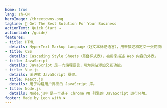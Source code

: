 ```yaml
---
home: true
lang: zh-CN
heroImage: /threetowns.png
tagline: 🎯 Get The Best Solution For Your Business
actionText: Quick Start →
actionLink: /guide/
features:
- title: HTML
  details: HyperText Markup Language（超文本标记语言），用来描述和定义一张网页的内容。
- title: CSS
  details: Cascading Style Sheets（层叠样式表），被用来描述 Web 内容的外表。
- title: JavaScript
  details: JavaScript 是一门编程语言，可为网站添加交互功能。
- title: Vue.js
  details: 渐进式 JavaScript 框架。
- title: React.js
  details: 用于构建用户界面的 JavaScript 库。
- title: Node.js
  details: Node.js® 是一个基于 Chrome V8 引擎的 JavaScript 运行环境。
footer: Made by Leon with ❤️
---
```


